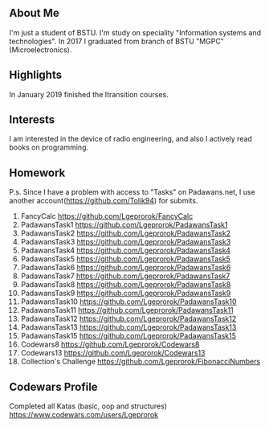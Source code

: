 ## About Me

I'm just a student of BSTU. I'm study on speciality "Information systems and technologies". In 2017 I graduated from branch of BSTU "MGPC" (Microelectronics).

## Highlights

In January 2019 finished the Itransition courses.

## Interests

I am interested in the device of radio engineering, and also I actively read books on programming.

## Homework

P.s. Since I have a problem with access to "Tasks" on Padawans.net, I use another account(https://github.com/Tolik94) for submits.

1. FancyCalc https://github.com/Lgeprorok/FancyCalc
2. PadawansTask1 https://github.com/Lgeprorok/PadawansTask1
3. PadawansTask2 https://github.com/Lgeprorok/PadawansTask2
4. PadawansTask3 https://github.com/Lgeprorok/PadawansTask3
5. PadawansTask4 https://github.com/Lgeprorok/PadawansTask4
6. PadawansTask5 https://github.com/Lgeprorok/PadawansTask5
7. PadawansTask6 https://github.com/Lgeprorok/PadawansTask6
8. PadawansTask7 https://github.com/Lgeprorok/PadawansTask7
9. PadawansTask8 https://github.com/Lgeprorok/PadawansTask8
10. PadawansTask9 https://github.com/Lgeprorok/PadawansTask9
11. PadawansTask10 https://github.com/Lgeprorok/PadawansTask10
12. PadawansTask11 https://github.com/Lgeprorok/PadawansTask11
13. PadawansTask12 https://github.com/Lgeprorok/PadawansTask12
14. PadawansTask13 https://github.com/Lgeprorok/PadawansTask13
15. PadawansTask15 https://github.com/Lgeprorok/PadawansTask15
16. Codewars8 https://github.com/Lgeprorok/Codewars8
17. Codewars13 https://github.com/Lgeprorok/Codewars13
18. Collection's Challenge https://github.com/Lgeprorok/FibonacciNumbers
## Codewars Profile ##
Completed all Katas (basic, oop and structures)
https://www.codewars.com/users/Lgeprorok
